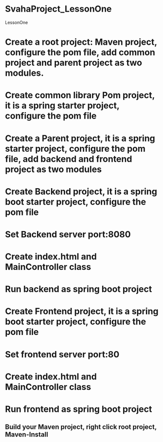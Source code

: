 # SvahaProject_LessonOne
LessonOne
# Create a root project: Maven project, configure the pom file, add common project and parent project as two modules.
# Create common library Pom project, it is a spring starter project, configure the pom file

# Create a Parent project, it is a spring starter project, configure the pom file, add backend and frontend project as two modules
# Create Backend project, it is a spring boot starter project, configure the pom file
# Set Backend server port:8080
# Create index.html and MainController class
# Run backend as spring boot project

# Create Frontend project, it is a spring boot starter project, configure the pom file
# Set frontend server port:80
# Create index.html and MainController class
# Run frontend as spring boot project

## Build your Maven project, right click root project, Maven-Install



